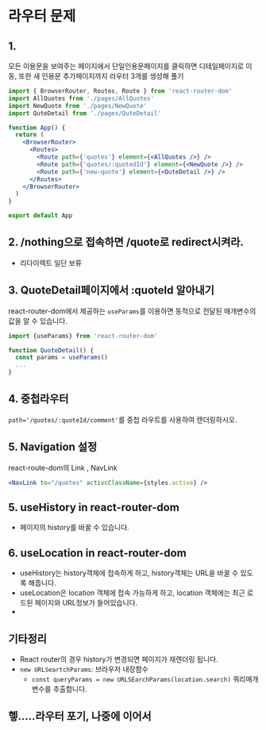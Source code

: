 # 라우터 문제

## 1.

모든 이용문을 보여주는 페이지에서 단일인용문페이지를 클릭하면 디테일페이지로 이동, 또한 새 인용문 추가페이지까지 라우터 3개를 생성해 풀기

```jsx
import { BrowserRouter, Routes, Route } from 'react-router-dom'
import AllQuotes from './pages/AllQuotes'
import NewQuote from './pages/NewQuote'
import QuteDetail from './pages/QuteDetail'

function App() {
  return (
    <BrowserRouter>
      <Routes>
        <Route path={'quotes'} element={<AllQuotes />} />
        <Route path={'quotes/:quotedId'} element={<NewQuote />} />
        <Route path={'new-quote'} element={<QuteDetail />} />
      </Routes>
    </BrowserRouter>
  )
}

export default App
```

## 2. /nothing으로 접속하면 /quote로 redirect시켜라.

- 리다이렉트 일단 보류

## 3. QuoteDetail페이지에서 :quoteId 알아내기

react-router-dom에서 제공하는 `useParams`를 이용하면 동적으로 전달된 매개변수의 값을 알 수 있습니다.

```jsx
import {useParams} from 'react-router-dom'

function QuoteDetail() {
  const params = useParams()
  ...
}
```

## 4. 중첩라우터

`path='/quotes/:quoteId/comment'`를 중첩 라우트를 사용하여 렌더링하시오.

## 5. Navigation 설정

react-route-dom의 Link , NavLink

```jsx
<NavLink to="/quotes" activcClassName={styles.active} />
```

## 5. useHistory in react-router-dom

- 페이지의 history를 바꿀 수 있습니다.

## 6. useLocation in react-router-dom

- useHistory는 history객체에 접속하게 하고, history객체는 URL을 바꿀 수 있도록 해줍니다.
- useLocation은 location 객체에 접속 가능하게 하고, location 객체에는 최근 로드된 페이지와 URL정보가 들어있습니다.
-

## 기타정리

- React router의 경우 history가 변경되면 페이지가 재렌더링 됩니다.
- `new URLSeartchParams`: 브라우저 내장함수
  - `const queryParams = new URLSEarchParams(location.search)` 쿼리매개변수를 추출합니다.

## 헿.....라우터 포기, 나중에 이어서
